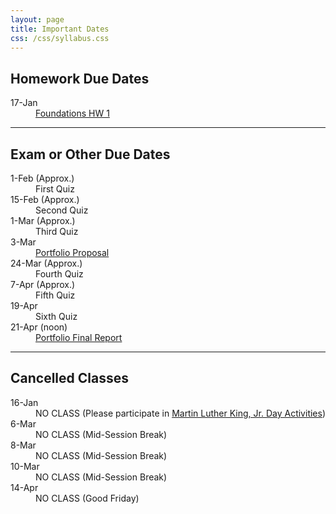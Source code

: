 ```yaml
---
layout: page
title: Important Dates
css: /css/syllabus.css
---
```


## Homework Due Dates
<dl class="dl-horizontal">
<dt>17-Jan</dt><dd><a href="../modules/LMFoundation/HW1">Foundations HW 1</a></dd>
</dl>

<!---
<dt>13-Apr</dt><dd>HW 6.2 & 6.3</dd>
<dt>8-Apr</dt><dd>HW 6.1</dd>
<dt>30-Mar</dt><dd>HW 5.3</dd>
<dt>18-Mar</dt><dd>HW 5.1-5.2</dd>
<dt>16-Mar</dt><dd>HW 4.4-4.6</dd>
<dt>7-Mar</dt><dd>HW 4.1-4.3</dd>
<dt>26-Feb</dt><dd>HW 3.3</dd>
<dt>22-Feb</dt><dd>HW 3.2</dd>
<dt>17-Feb</dt><dd>HW 3.1</dd>
<dt>10-Feb</dt><dd>HW 2.7</dd>
<dt>8-Feb</dt><dd>HW 2.6</dd>
<dt>5-Feb</dt><dd>HW 2.5</dd>
<dt>3-Feb</dt><dd>HW 2.4</dd>
<dt>1-Feb</dt><dd>HW 2.1-2.3</dd>
<dt>27-Jan</dt><dd>HW 1.2</dd>
<dt>20-Jan</dt><dd>HW 1.1</dd>
--->

---- 

## Exam or Other Due Dates
<dl class="dl-horizontal">
<dt>1-Feb (Approx.)</dt><dd>First Quiz</dd>
<dt>15-Feb (Approx.)</dt><dd>Second Quiz</dd>
<dt>1-Mar (Approx.)</dt><dd>Third Quiz</dd>
<dt>3-Mar</dt><dd><a href="Syllabus-Current.html#portfolio">Portfolio Proposal</a></dd>
<dt>24-Mar (Approx.)</dt><dd>Fourth Quiz</dd>
<dt>7-Apr (Approx.)</dt><dd>Fifth Quiz</dd>
<dt>19-Apr</dt><dd>Sixth Quiz</dd>
<dt>21-Apr (noon)</dt><dd><a href="Syllabus-Current.html#portfolio">Portfolio Final Report</a></dd>
</dl>

<!---
--->

---- 

## Cancelled Classes
<dl class="dl-horizontal">
<dt>16-Jan</dt><dd>NO CLASS (Please participate in <a href="https://www.northland.edu/event/martin-luther-king-jr-day-2017/" target="_blank">Martin Luther King, Jr. Day Activities</a>)</dd>
<dt>6-Mar</dt><dd>NO CLASS (Mid-Session Break)</dd>
<dt>8-Mar</dt><dd>NO CLASS (Mid-Session Break)</dd>
<dt>10-Mar</dt><dd>NO CLASS (Mid-Session Break)</dd>
<dt>14-Apr</dt><dd>NO CLASS (Good Friday)</dd>
<!---
<dt>17-Feb</dt><dd>NO CLASS (Dr. Ogle at AFS Conference)</dd>
--->
</dl>
